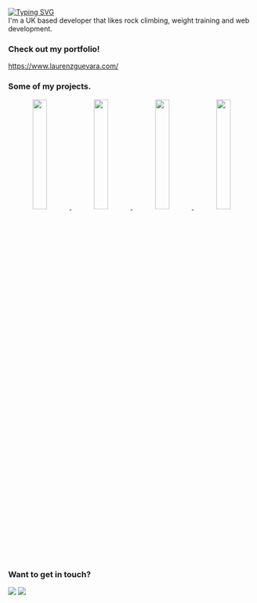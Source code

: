 <a href="https://git.io/typing-svg"><img src="https://readme-typing-svg.demolab.com?font=&weight=600&duration=3000&pause=1500&color=C9D1D9&vCenter=true&width=432&height=22&lines=Hi+there%2C+I'm+Laurenz!" alt="Typing SVG" /></a><br /> I'm a UK based developer that likes rock climbing, weight training and web development.

### Check out my portfolio!
https://www.laurenzguevara.com/

### Some of my projects.

<p align="center">
  <a href="https://github.com/Laurenz-Guevara/laurenz-guevara-portfolio-next-tailwind">
    <img src="https://user-images.githubusercontent.com/58118627/221390307-a72ddf2b-24ac-4968-99f5-4c2a2b548f54.png" width="24%"/>
  </a>
  <a href="https://github.com/Laurenz-Guevara/cliff-crafts">
    <img src="https://user-images.githubusercontent.com/58118627/221390321-e80ee7fd-32d9-4484-bb7f-594cd61e72bf.png" width="24%"/> 
  </a>
  <a href="https://github.com/Laurenz-Guevara/repetise-dev">
    <img src="https://user-images.githubusercontent.com/58118627/221390369-914cb341-1e7d-4c0d-b1ba-b9b11ca8783c.png" width="24%"/> 
  </a>
  <a href="https://github.com/Laurenz-Guevara/ventus-verba">
    <img src="https://user-images.githubusercontent.com/58118627/221390345-894822bc-038f-4552-b255-e9292cc18fe0.png" width="24%"/> 
  </a>
</p>

### Want to get in touch?
<a href="mailto:laurenzguevara@outlook.com"><img src="https://custom-icon-badges.demolab.com/badge/-Outlook-%230078D4?style=for-the-badge&logo=microsoftoutlook&logoColor=white"></a>
<a href="https://www.linkedin.com/in/laurenzguevara/"><img src="https://custom-icon-badges.demolab.com/badge/-Linkedin-%230A66C2?style=for-the-badge&logo=linkedin&logoColor=white"></a>
